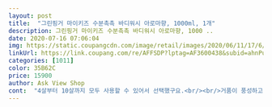 ```yaml
---
layout: post 
title:  "그린핑거 마이키즈 수분촉촉 바디워시 아로마향, 1000ml, 1개" 
description: 그린핑거 마이키즈 수분촉촉 바디워시 아로마향, 1000 ..
date: 2020-07-16 07:06:04 
img: https://static.coupangcdn.com/image/retail/images/2020/06/11/17/6/d969b0fc-d083-4e44-99a4-c0b9e855a929.jpg 
linkUrl: https://link.coupang.com/re/AFFSDP?lptag=AF3600438&subid=ahnPublicAsk&pageKey=1700712493&itemId=2894533893&vendorItemId=70883534730&traceid=V0-113-69c2b6653facef9b 
categories: [1011] 
color: 35B62C 
price: 15900 
author: Ask View Shop 
cont:  "4살부터 10살까지 모두 사용할 수 있어서 선택했구요.<br/><br/>거품이 풍성하고 향도 좋아서 저도 만족스럽네요<br/>괴물 용량으로 아이와 함께 쓸만큼 넉넉한 양이어서 재구매 의사 있어요!<br/>대용량 써보자 싶어서 산거는 맞지만... <br/><br/>매번 300ml 짜리만 사다가 1000ml  짜리가 있길래 구매했어요<br/>샤워하고 닦을 때 만져보니 부들부들 향도 좋네요<br/>씻고난 이후에도 남는 촉촉하게 수분감과 은은한 향이 정말 대만족.<br/>.<br/><br/>애들 셋 키우다 보니 세제 쓰는 양이 점점 많아져서 대용량으로 구매했어요<br/>애들이 장난만 안 치면 더 오래 쓸수 있을거 같아요<br/>오래 사용 할수 있는 양도 아주 좋아요<br/>요즘같이 더울때 매일 샤워하고 목욕해야 하니... <br/><br/>원래 샤워 후 땡김은 없어서 차이를 모르겠지만 뭔가 더 촉촉해진 기분?은  들어서 재구매 의향 있네요<br/>이렇게까지 클줄은 생각도 못 했네요<br/>자꾸 거품 목욕한다고 많이 펌핑하면 거품이 많아 나서 좋아하는데<br/>저는 빨리 줄어드니 속이 상하네요.<br/>ㅠㅠ<br/>저자극제형이고 청정 보습 효과도 있다네요<br/>정말 크네요.<br/>.<br/>ㅋㅋㅋ<br/>평소에 아이 샤워시킬 때 그린핑거 샴푸 워시를 사용했는데 이번에 용량이 큰 신제품이 나와서 함께 써보고 싶어서 샀어요<br/>" 
---
```

